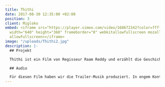 ```yaml
---
title: Thithi
date: 2017-08-30 12:35:00 +02:00
position: 3
client: Migloko
embed: <iframe src="https://player.vimeo.com/video/168672342?color=ffffff&title=0&byline=0&portrait=0"
  width="640" height="360" frameborder="0" webkitallowfullscreen mozallowfullscreen
  allowfullscreen></iframe>
image: "/uploads/Thithi2.jpg"
description: |-
  ## Projekt

  Thithi ist ein Film von Regisseur Raam Reddy und erzählt die Geschichte, wie drei Generationen in einem Dorf in Südindien auf den Tod ihres Familienoberhaupts, des 101-jährigen Century Gowda, reagieren. Der Film wurde positiv aufgenommen und seit seiner Veröffentlichung auf verschiedenen internationalen Filmfestivals ausgezeichnet. Sehen Sie <a href="https://www.netflix.com/title/80107370" target="_blank">den vollständigen Film</a> auf Netflix.

  ## Audio

  Für diesen Film haben wir die Trailer-Musik produziert. In engem Kontakt mit dem Regisseur haben wir einen Soundtrack komponiert, genauestens abgestimmt auf die Charaktere und die Atmosphäre des Films. Unter anderem nutzten wir dabei Aufnahmen lokaler Musiker aus dem südindischen Dorf Nodekoppalu, dem Schauplatz der Geschichte.
---
```


